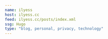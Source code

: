 ```yaml
---
name: ilyess
host: ilyess.cc
feed: ilyess.cc/posts/index.xml
ssg: Hugo
type: "blog, personal, privacy, technology"
---
```

